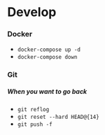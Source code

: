 # Develop

### Docker ###

- `docker-compose up -d`
- `docker-compose down`

### Git ###

##### When you want to go back #####

- `git reflog`
- `git reset --hard HEAD@{14}`
- `git push -f`
